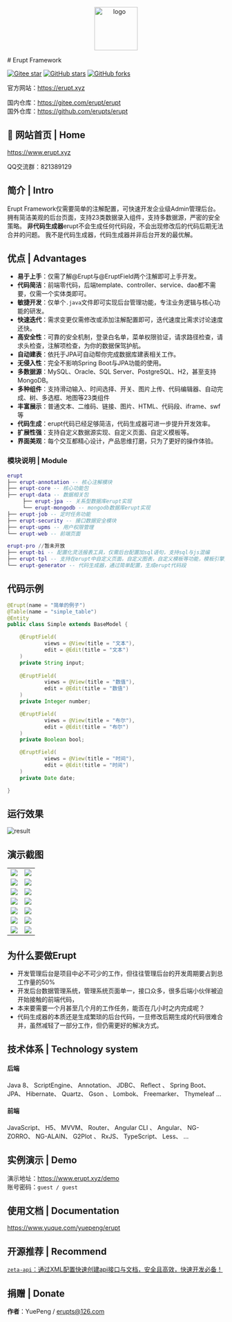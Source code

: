 <p style="text-align: center"><img src="./erupt-web/src/main/resources/public/erupt.svg" height="100" alt="logo"/></p>
# Erupt Framework

[![Gitee star](https://gitee.com/erupt/erupt-site/badge/star.svg?theme=dark)](https://gitee.com/erupt/erupt)
[![GitHub stars](https://img.shields.io/github/stars/erupts/erupt?style=social)](https://github.com/erupts/erupt)
[![GitHub forks](https://img.shields.io/github/forks/erupts/erupt?style=social)](https://github.com/erupts/erupt)

官方网站：https://erupt.xyz

国内仓库：https://gitee.com/erupt/erupt  
国外仓库：https://github.com/erupts/erupt

## 🚀 网站首页 | Home
https://www.erupt.xyz

QQ交流群：821389129

## 简介 | Intro
Erupt Framework仅需要简单的注解配置，可快速开发企业级Admin管理后台。
拥有简洁美观的后台页面，支持23类数据录入组件，支持多数据源，严密的安全策略。
**非代码生成器**erupt不会生成任何代码段，不会出现修改后的代码后期无法合并的问题。
我不是代码生成器，代码生成器并非后台开发的最优解。



## 优点 | Advantages
+ **易于上手**：仅需了解@Erupt与@EruptField两个注解即可上手开发。
+ **代码简洁**：前端零代码，后端template、controller、service、dao都不需要，仅需一个实体类即可。
+ **敏捷开发**：仅单个`.java`文件即可实现后台管理功能，专注业务逻辑与核心功能的研发。
+ **快速迭代**：需求变更仅需修改或添加注解配置即可，迭代速度比需求讨论速度还快。
+ **高安全性**：可靠的安全机制，登录白名单，菜单权限验证，请求路径检查，请求头检查，注解项检查，为你的数据保驾护航。
+ **自动建表**：依托于JPA可自动帮你完成数据库建表相关工作。
+ **无侵入性**：完全不影响Spring Boot与JPA功能的使用。
+ **多数据源**：MySQL、Oracle、SQL Server、PostgreSQL、H2，甚至支持MongoDB。
+ **多种组件**：支持滑动输入、时间选择、开关、图片上传、代码编辑器、自动完成、树、多选框、地图等23类组件
+ **丰富展示**：普通文本、二维码、链接、图片、HTML、代码段、iframe、swf等
+ **代码生成**：erupt代码已经足够简洁，代码生成器可进一步提升开发效率。
+ **扩展性强**：支持自定义数据源实现、自定义页面、自定义模板等。
+ **界面美观**：每个交互都精心设计，产品思维打磨，只为了更好的操作体验。


### 模块说明 | Module

```lua
erupt
├── erupt-annotation -- 核心注解模块
├── erupt-core -- 核心功能包
├── erupt-data -- 数据相关包
     ├── erupt-jpa -- 关系型数据库erupt实现
     └── erupt-mongodb -- mongodb数据库erupt实现
├── erupt-job -- 定时任务功能
├── erupt-security -- 接口数据安全模块
├── erupt-upms -- 用户权限管理
└── erupt-web -- 前端页面

erupt-pro //暂未开放
├── erupt-bi -- 配置化灵活报表工具，仅需后台配置加sql语句，支持sql与js混编
├── erupt-tpl -- 支持在erupt中自定义页面，自定义图表，自定义模板等功能，模板引擎支持freemarker/thymeleaf/原生H5
└── erupt-generator -- 代码生成器，通过简单配置，生成erupt代码段
```


## 代码示例
``` java
@Erupt(name = "简单的例子")
@Table(name = "simple_table")
@Entity
public class Simple extends BaseModel {

    @EruptField(
            views = @View(title = "文本"),
            edit = @Edit(title = "文本")
    )
    private String input;
    
    @EruptField(
            views = @View(title = "数值"),
            edit = @Edit(title = "数值")
    )
    private Integer number;

    @EruptField(
            views = @View(title = "布尔"),
            edit = @Edit(title = "布尔")
    )
    private Boolean bool;

    @EruptField(
            views = @View(title = "时间"),
            edit = @Edit(title = "时间")
    )
    private Date date;

}
```
## 运行效果
![result](./img/simple.gif)

## 演示截图
<table>
    <tr>
        <td><img src="./img/login.png"/></td>
        <td><img src="./img/home.png"/></td>
    </tr>
    <tr>
        <td><img src="./img/role.png"/></td>
        <td><img src="./img/log.png"/></td>
    </tr>
    <tr>
        <td><img src="./img/code.png"/></td>
        <td><img src="./img/job.png"/></td>
    </tr>
    <tr>
        <td><img src="./img/tpl.png"/></td>
        <td><img src="./img/complex.png"/></td>
    </tr>
    <tr>
        <td><img src="./img/goods.png"/></td>
        <td><img src="./img/chart.png"/></td>
    </tr>
    <tr>
        <td><img src="./img/component.png"/></td>
        <td><img src="./img/component-edit.png"/></td>
    </tr>
    <tr>
        <td><img src="./img/bi.png"/></td>
        <td><img src="./img/bi2.png"/></td>
    </tr>
</table>

## 为什么要做Erupt 
+ 开发管理后台是项目中必不可少的工作，但往往管理后台的开发周期要占到总工作量的50%
+ 开发后台数据管理系统，管理系统页面单一，接口众多，很多后端小伙伴被迫开始接触的前端代码，
+ 本来要需要一个月甚至几个月的工作任务，能否在几小时之内完成呢？
+ 代码生成器的本质还是生成繁琐的后台代码，一旦修改后期生成的代码很难合并，虽然减轻了一部分工作，但仍需更好的解决方式。

## 技术体系 | Technology system
#### 后端
Java 8、 ScriptEngine、 Annotation、 JDBC、 Reflect
、 Spring Boot、 JPA、 Hibernate、 Quartz、 Gson
、 Lombok、 Freemarker、 Thymeleaf ...

#### 前端
JavaScript、 H5、 MVVM、 Router、 Angular CLI
、 Angular、 NG-ZORRO、 NG-ALAIN、 G2Plot
、 RxJS、 TypeScript、 Less、 ...

## 实例演示 | Demo
演示地址：https://www.erupt.xyz/demo  
账号密码：`guest / guest`

## 使用文档 | Documentation
https://www.yuque.com/yuepeng/erupt

## 开源推荐 | Recommend
[`zeta-api`：通过XML配置快速创建api接口与文档，安全且高效，快速开发必备！](https://github.com/erupts/zeta-api)

## 捐赠 | Donate


**作者**：YuePeng / erupts@126.com